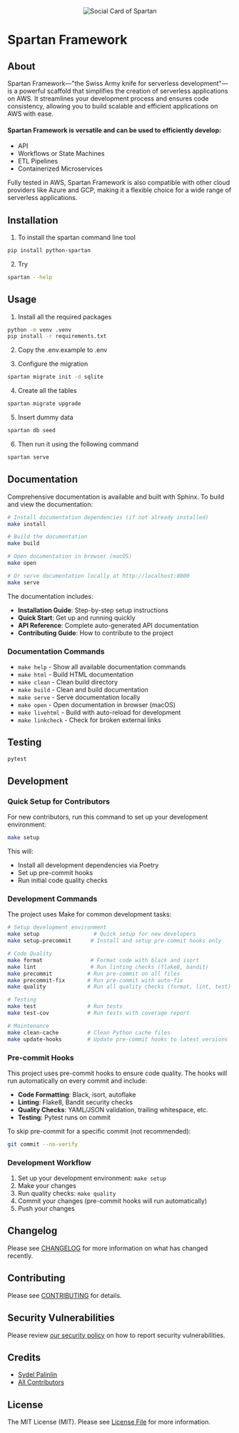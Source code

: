 <p align="center"><img src="./docs/logo.png" alt="Social Card of Spartan"></p>

# Spartan Framework

## About
Spartan Framework—"the Swiss Army knife for serverless development"—is a powerful scaffold that simplifies the creation of serverless applications on AWS. It streamlines your development process and ensures code consistency, allowing you to build scalable and efficient applications on AWS with ease.

#### Spartan Framework is versatile and can be used to efficiently develop:
- API
- Workflows or State Machines
- ETL Pipelines
- Containerized Microservices

Fully tested in AWS, Spartan Framework is also compatible with other cloud providers like Azure and GCP, making it a flexible choice for a wide range of serverless applications.


## Installation
1. To install the spartan command line tool
```bash
pip install python-spartan
```

2. Try
```bash
spartan --help
```

## Usage
1. Install all the required packages
```bash
python -m venv .venv
pip install -r requirements.txt
```
2. Copy the .env.example to .env

3. Configure the migration
```bash
spartan migrate init -d sqlite
```

4. Create all the tables
```bash
spartan migrate upgrade
```

5. Insert dummy data
```bash
spartan db seed
```

6. Then run it using the following command
```bash
spartan serve
```

## Documentation

Comprehensive documentation is available and built with Sphinx. To build and view the documentation:

```bash
# Install documentation dependencies (if not already installed)
make install

# Build the documentation
make build

# Open documentation in browser (macOS)
make open

# Or serve documentation locally at http://localhost:8000
make serve
```

The documentation includes:
- **Installation Guide**: Step-by-step setup instructions
- **Quick Start**: Get up and running quickly
- **API Reference**: Complete auto-generated API documentation
- **Contributing Guide**: How to contribute to the project

### Documentation Commands

- `make help` - Show all available documentation commands
- `make html` - Build HTML documentation
- `make clean` - Clean build directory
- `make build` - Clean and build documentation
- `make serve` - Serve documentation locally
- `make open` - Open documentation in browser (macOS)
- `make livehtml` - Build with auto-reload for development
- `make linkcheck` - Check for broken external links

## Testing
```bash
pytest
```

## Development

### Quick Setup for Contributors

For new contributors, run this command to set up your development environment:

```bash
make setup
```

This will:
- Install all development dependencies via Poetry
- Set up pre-commit hooks
- Run initial code quality checks

### Development Commands

The project uses Make for common development tasks:

```bash
# Setup development environment
make setup                 # Quick setup for new developers
make setup-precommit      # Install and setup pre-commit hooks only

# Code Quality
make format               # Format code with black and isort
make lint                 # Run linting checks (flake8, bandit)
make precommit           # Run pre-commit on all files
make precommit-fix       # Run pre-commit with auto-fix
make quality             # Run all quality checks (format, lint, test)

# Testing
make test                # Run tests
make test-cov            # Run tests with coverage report

# Maintenance
make clean-cache         # Clean Python cache files
make update-hooks        # Update pre-commit hooks to latest versions
```

### Pre-commit Hooks

This project uses pre-commit hooks to ensure code quality. The hooks will run automatically on every commit and include:

- **Code Formatting**: Black, isort, autoflake
- **Linting**: Flake8, Bandit security checks
- **Quality Checks**: YAML/JSON validation, trailing whitespace, etc.
- **Testing**: Pytest runs on commit

To skip pre-commit for a specific commit (not recommended):
```bash
git commit --no-verify
```

### Development Workflow

1. Set up your development environment: `make setup`
2. Make your changes
3. Run quality checks: `make quality`
4. Commit your changes (pre-commit hooks will run automatically)
5. Push your changes

## Changelog

Please see [CHANGELOG](CHANGELOG.md) for more information on what has changed recently.

## Contributing

Please see [CONTRIBUTING](./docs/CONTRIBUTING.md) for details.

## Security Vulnerabilities

Please review [our security policy](../../security/policy) on how to report security vulnerabilities.

## Credits

- [Sydel Palinlin](https://github.com/nerdmonkey)
- [All Contributors](../../contributors)

## License

The MIT License (MIT). Please see [License File](LICENSE) for more information.
